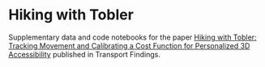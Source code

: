 # Hiking with Tobler
Supplementary data and code notebooks for the paper [Hiking with Tobler: Tracking Movement and Calibrating a Cost Function for Personalized 3D Accessibility](https://doi.org/10.32866/001c.28107) published in Transport Findings.
